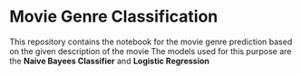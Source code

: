# Movie Genre Classification
This repository contains the notebook for the movie genre prediction based on the given description of the movie 
The models used for this purpose are the **Naive Bayees Classifier** and **Logistic Regression**
